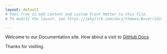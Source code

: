 ```yaml
---
layout: default
# Feel free to add content and custom Front Matter to this file.
# To modify the layout, see https://jekyllrb.com/docs/themes/#overriding-theme-defaults

---
```

Welcome to our Documentation site. How about a visit to [GitHub Docs](https://docs.github.com/en/free-pro-team@latest/github/getting-started-with-github/set-up-git)

Thanks for visiting.
